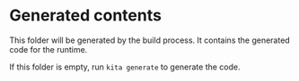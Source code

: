 # Generated contents

This folder will be generated by the build process. It contains the generated code for the runtime.

If this folder is empty, run `kita generate` to generate the code.
